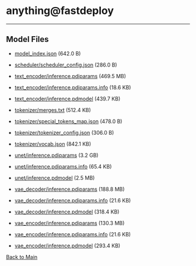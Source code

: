 
# anything@fastdeploy
---



## Model Files

- [model_index.json](https://paddlenlp.bj.bcebos.com/models/community/ruisi/anything@fastdeploy/model_index.json) (642.0 B)

- [scheduler/scheduler_config.json](https://paddlenlp.bj.bcebos.com/models/community/ruisi/anything@fastdeploy/scheduler/scheduler_config.json) (286.0 B)

- [text_encoder/inference.pdiparams](https://paddlenlp.bj.bcebos.com/models/community/ruisi/anything@fastdeploy/text_encoder/inference.pdiparams) (469.5 MB)

- [text_encoder/inference.pdiparams.info](https://paddlenlp.bj.bcebos.com/models/community/ruisi/anything@fastdeploy/text_encoder/inference.pdiparams.info) (18.6 KB)

- [text_encoder/inference.pdmodel](https://paddlenlp.bj.bcebos.com/models/community/ruisi/anything@fastdeploy/text_encoder/inference.pdmodel) (439.7 KB)

- [tokenizer/merges.txt](https://paddlenlp.bj.bcebos.com/models/community/ruisi/anything@fastdeploy/tokenizer/merges.txt) (512.4 KB)

- [tokenizer/special_tokens_map.json](https://paddlenlp.bj.bcebos.com/models/community/ruisi/anything@fastdeploy/tokenizer/special_tokens_map.json) (478.0 B)

- [tokenizer/tokenizer_config.json](https://paddlenlp.bj.bcebos.com/models/community/ruisi/anything@fastdeploy/tokenizer/tokenizer_config.json) (306.0 B)

- [tokenizer/vocab.json](https://paddlenlp.bj.bcebos.com/models/community/ruisi/anything@fastdeploy/tokenizer/vocab.json) (842.1 KB)

- [unet/inference.pdiparams](https://paddlenlp.bj.bcebos.com/models/community/ruisi/anything@fastdeploy/unet/inference.pdiparams) (3.2 GB)

- [unet/inference.pdiparams.info](https://paddlenlp.bj.bcebos.com/models/community/ruisi/anything@fastdeploy/unet/inference.pdiparams.info) (65.4 KB)

- [unet/inference.pdmodel](https://paddlenlp.bj.bcebos.com/models/community/ruisi/anything@fastdeploy/unet/inference.pdmodel) (2.5 MB)

- [vae_decoder/inference.pdiparams](https://paddlenlp.bj.bcebos.com/models/community/ruisi/anything@fastdeploy/vae_decoder/inference.pdiparams) (188.8 MB)

- [vae_decoder/inference.pdiparams.info](https://paddlenlp.bj.bcebos.com/models/community/ruisi/anything@fastdeploy/vae_decoder/inference.pdiparams.info) (21.6 KB)

- [vae_decoder/inference.pdmodel](https://paddlenlp.bj.bcebos.com/models/community/ruisi/anything@fastdeploy/vae_decoder/inference.pdmodel) (318.4 KB)

- [vae_encoder/inference.pdiparams](https://paddlenlp.bj.bcebos.com/models/community/ruisi/anything@fastdeploy/vae_encoder/inference.pdiparams) (130.3 MB)

- [vae_encoder/inference.pdiparams.info](https://paddlenlp.bj.bcebos.com/models/community/ruisi/anything@fastdeploy/vae_encoder/inference.pdiparams.info) (21.6 KB)

- [vae_encoder/inference.pdmodel](https://paddlenlp.bj.bcebos.com/models/community/ruisi/anything@fastdeploy/vae_encoder/inference.pdmodel) (293.4 KB)


[Back to Main](../../)